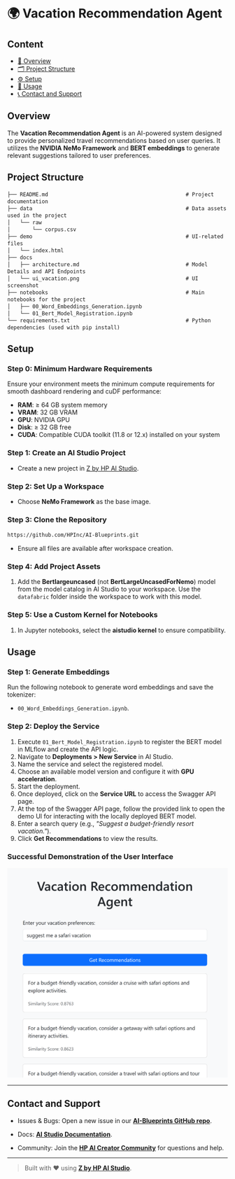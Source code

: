 # 🌍 Vacation Recommendation Agent  

## Content  
* [🧠 Overview](#overview)
* [🗂 Project Structure](#project-structure)
* [⚙️ Setup](#setup)
* [🚀 Usage](#usage)
* [📞 Contact and Support](#contact-and-support)

## Overview  
The **Vacation Recommendation Agent** is an AI-powered system designed to provide personalized travel recommendations based on user queries. It utilizes the **NVIDIA NeMo Framework** and **BERT embeddings** to generate relevant suggestions tailored to user preferences.  

## Project Structure  
```
├── README.md                                            # Project documentation
├── data                                                 # Data assets used in the project
│   └── raw
│       └── corpus.csv
├── demo                                                 # UI-related files
│   └── index.html
├── docs
│   ├── architecture.md                                  # Model Details and API Endpoints
│   └── ui_vacation.png                                  # UI screenshot
├── notebooks                                            # Main notebooks for the project
│   ├── 00_Word_Embeddings_Generation.ipynb
│   └── 01_Bert_Model_Registration.ipynb
└── requirements.txt                                     # Python dependencies (used with pip install)
```  

## Setup 

### Step 0: Minimum Hardware Requirements

Ensure your environment meets the minimum compute requirements for smooth dashboard rendering and cuDF performance:

- **RAM**: ≥ 64 GB system memory  
- **VRAM**: 32 GB VRAM  
- **GPU**: NVIDIA GPU
- **Disk**: ≥ 32 GB free
- **CUDA**: Compatible CUDA toolkit (11.8 or 12.x) installed on your system

### Step 1: Create an AI Studio Project

- Create a new project in [Z by HP AI Studio](https://zdocs.datascience.hp.com/docs/aistudio/overview).

### Step 2: Set Up a Workspace 
- Choose **NeMo Framework** as the base image.    

### Step 3: Clone the Repository

```bash
https://github.com/HPInc/AI-Blueprints.git
```

- Ensure all files are available after workspace creation.

### Step 4: Add Project Assets  
1. Add the **Bertlargeuncased** (not **BertLargeUncasedForNemo**) model from the model catalog in AI Studio to your workspace. Use the `datafabric` folder inside the workspace to work with this model.

### Step 5: Use a Custom Kernel for Notebooks  
1. In Jupyter notebooks, select the **aistudio kernel** to ensure compatibility.

## Usage 

### Step 1: Generate Embeddings  
Run the following notebook to generate word embeddings and save the tokenizer:  
- `00_Word_Embeddings_Generation.ipynb`.  

### Step 2: Deploy the Service  
1. Execute `01_Bert_Model_Registration.ipynb` to register the BERT model in MLflow and create the API logic.  
2. Navigate to **Deployments > New Service** in AI Studio.  
3. Name the service and select the registered model.  
4. Choose an available model version and configure it with **GPU acceleration**.  
5. Start the deployment.  
6. Once deployed, click on the **Service URL** to access the Swagger API page.  
7. At the top of the Swagger API page, follow the provided link to open the demo UI for interacting with the locally deployed BERT model.  
8. Enter a search query (e.g., *"Suggest a budget-friendly resort vacation."*).  
9. Click **Get Recommendations** to view the results.  

### Successful Demonstration of the User Interface  

![Vacation Recommendation Demo UI](docs/ui_vacation.png)  

---

## Contact and Support

- Issues & Bugs: Open a new issue in our [**AI-Blueprints GitHub repo**](https://github.com/HPInc/AI-Blueprints).

- Docs: [**AI Studio Documentation**](https://zdocs.datascience.hp.com/docs/aistudio/overview).

- Community: Join the [**HP AI Creator Community**](https://community.datascience.hp.com/) for questions and help.


---

> Built with ❤️ using [**Z by HP AI Studio**](https://www.hp.com/us-en/workstations/ai-studio.html).

